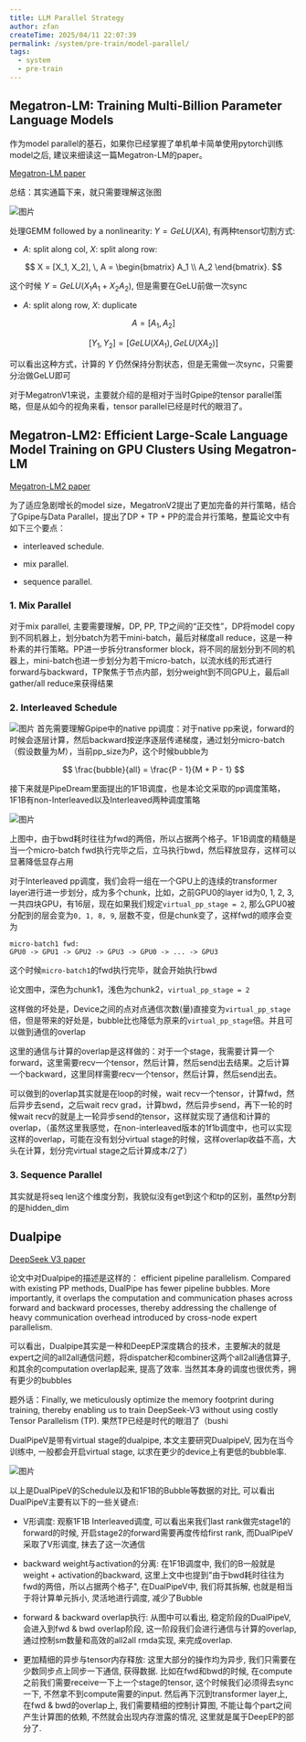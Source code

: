 ```yaml
---
title: LLM Parallel Strategy
author: zfan
createTime: 2025/04/11 22:07:39
permalink: /system/pre-train/model-parallel/
tags:
  - system
  - pre-train
---
```


## Megatron-LM: Training Multi-Billion Parameter Language Models

作为model parallel的基石，如果你已经掌握了单机单卡简单使用pytorch训练model之后, 建议来细读这一篇Megatron-LM的paper。

[Megatron-LM paper](https://arxiv.org/pdf/1909.08053)

总结：其实通篇下来，就只需要理解这张图

![图片](./picture/image.png)

处理GEMM followed by a nonlinearity: $Y=GeLU(XA)$, 有两种tensor切割方式:

- $A$: split along col, $X$: split along row:

$$
X = [X_1, X_2], \, A = \begin{bmatrix} A_1 \\ A_2 \end{bmatrix}.
$$

这个时候 $Y = GeLU(X_1A_1 + X_2A_2)$, 但是需要在GeLU前做一次sync

- $A$: split along row, $X$: duplicate

$$
A = [A_1, A_2]
$$

$$
[Y_1, Y_2] = [GeLU(XA_1), GeLU(XA_2)]
$$

可以看出这种方式，计算的 $Y$ 仍然保持分割状态，但是无需做一次sync，只需要分治做GeLU即可

对于MegatronV1来说，主要就介绍的是相对于当时Gpipe的tensor parallel策略，但是从如今的视角来看，tensor parallel已经是时代的眼泪了。

## Megatron-LM2: Efficient Large-Scale Language Model Training on GPU Clusters Using Megatron-LM

[Megatron-LM2 paper](https://arxiv.org/pdf/2104.04473)

为了适应急剧增长的model size，MegatronV2提出了更加完备的并行策略，结合了Gpipe与Data Parallel，提出了DP + TP + PP的混合并行策略，整篇论文中有如下三个要点：

- interleaved schedule.

- mix parallel.

- sequence parallel.

### 1. Mix Parallel

对于mix parallel, 主要需要理解，DP, PP, TP之间的“正交性”，DP将model copy到不同机器上，划分batch为若干mini-batch，最后对梯度all reduce，这是一种朴素的并行策略。PP进一步拆分transformer block，将不同的层划分到不同的机器上，mini-batch也进一步划分为若干micro-batch，以流水线的形式进行forward与backward，TP聚焦于节点内部，划分weight到不同GPU上，最后all gather/all reduce来获得结果

### 2. Interleaved Schedule

![图片](./picture/image2.png) 首先需要理解Gpipe中的native pp调度：对于native pp来说，forward的时候会逐层计算，然后backward按逆序逐层传递梯度，通过划分micro-batch（假设数量为$M$），当前pp_size为$P$，这个时候bubble为

$$
\frac{bubble}{all} = \frac{P - 1}{M + P - 1}
$$

接下来就是PipeDream里面提出的1F1B调度，也是本论文采取的pp调度策略，1F1B有non-Interleaved以及Interleaved两种调度策略

![图片](./picture/image1.png)

上图中，由于bwd耗时往往为fwd的两倍，所以占据两个格子。1F1B调度的精髓是当一个micro-batch fwd执行完毕之后，立马执行bwd，然后释放显存，这样可以显著降低显存占用

对于Interleaved pp调度，我们会将一组在一个GPU上的连续的transformer layer进行进一步划分，成为多个chunk，比如，之前GPU0的layer id为0, 1, 2, 3, 一共四块GPU，有16层，现在如果我们规定`virtual_pp_stage = 2`, 那么GPU0被分配到的层会变为`0, 1, 8, 9`, 层数不变，但是chunk变了，这样fwd的顺序会变为

```
micro-batch1 fwd:
GPU0 -> GPU1 -> GPU2 -> GPU3 -> GPU0 -> ... -> GPU3
```

这个时候`micro-batch1`的fwd执行完毕，就会开始执行bwd

论文图中，深色为chunk1，浅色为chunk2，`virtual_pp_stage = 2`

这样做的坏处是，Device之间的点对点通信次数(量)直接变为`virtual_pp_stage`倍，但是带来的好处是，bubble比也降低为原来的`virtual_pp_stage`倍。并且可以做到通信的overlap

这里的通信与计算的overlap是这样做的：对于一个stage，我需要计算一个forward，这里需要recv一个tensor，然后计算，然后send出去结果。之后计算一个backward，这里同样需要recv一个tensor，然后计算，然后send出去。

可以做到的overlap其实就是在loop的时候，wait recv一个tensor，计算fwd，然后异步去send，之后wait recv grad，计算bwd，然后异步send，再下一轮的时候wait recv的就是上一轮异步send的tensor，这样就实现了通信和计算的overlap，（虽然这里我感觉，在non-interleaved版本的1f1b调度中，也可以实现这样的overlap，可能在没有划分virtual stage的时候，这样overlap收益不高，大头在计算，划分完virtual stage之后计算成本/2了）

### 3. Sequence Parallel

其实就是将seq len这个维度分割，我貌似没有get到这个和tp的区别，虽然tp分割的是hidden_dim

## Dualpipe

[DeepSeek V3 paper](https://arxiv.org/pdf/2412.19437)

论文中对Dualpipe的描述是这样的： efficient pipeline parallelism. Compared with existing PP methods, DualPipe has fewer pipeline bubbles. More importantly, it overlaps the computation and communication phases across forward and backward processes, thereby addressing the challenge of heavy communication overhead introduced by cross-node expert parallelism.

可以看出，Dualpipe其实是一种和DeepEP深度耦合的技术，主要解决的就是expert之间的all2all通信问题，将dispatcher和combiner这两个all2all通信算子, 和其余的computation overlap起来, 提高了效率. 当然其本身的调度也很优秀，拥有更少的bubbles

题外话：Finally, we meticulously optimize the memory footprint during training, thereby enabling us to train DeepSeek-V3 without using costly Tensor Parallelism (TP). 果然TP已经是时代的眼泪了（bushi

DualPipeV是带有virtual stage的dualpipe, 本文主要研究DualpipeV, 因为在当今训练中, 一般都会开启virtual stage, 以求在更少的device上有更低的bubble率.

![图片](./picture/image3.png)

以上是DualPipeV的Schedule以及和1F1B的Bubble等数据的对比, 可以看出DualPipeV主要有以下的一些关键点:

- V形调度: 观察1F1B Interleaved调度, 可以看出来我们last rank做完stage1的forward的时候, 开启stage2的forward需要再度传给first rank, 而DualPipeV采取了V形调度, 抹去了这一次通信

- backward weight与activation的分离: 在1F1B调度中, 我们的B一般就是weight + activation的backward, 这里上文中也提到"由于bwd耗时往往为fwd的两倍，所以占据两个格子", 在DualPipeV中, 我们将其拆解, 也就是相当于将计算单元拆小, 灵活地进行调度, 减少了Bubble

- forward & backward overlap执行: 从图中可以看出, 稳定阶段的DualPipeV, 会进入到fwd & bwd overlap阶段, 这一阶段我们会进行通信与计算的overlap, 通过控制sm数量和高效的all2all rmda实现, 来完成overlap.

- 更加精细的异步与tensor内存释放: 这里大部分的操作均为异步, 我们只需要在少数同步点上同步一下通信, 获得数据. 比如在fwd和bwd的时候, 在compute之前我们需要receive一下上一个stage的tensor, 这个时候我们必须得去sync一下, 不然拿不到compute需要的input. 然后再下沉到transformer layer上, 在fwd & bwd的overlap上, 我们需要精细的控制计算图, 不能让每个part之间产生计算图的依赖, 不然就会出现内存泄露的情况, 这里就是属于DeepEP的部分了.
